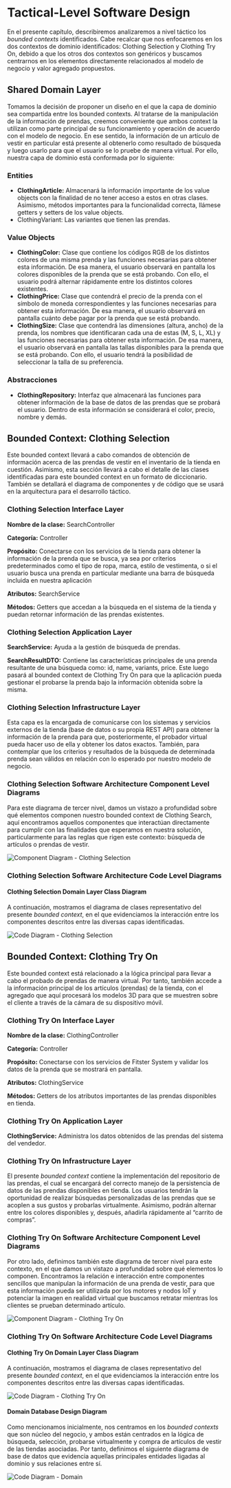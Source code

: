 # Tactical-Level Software Design

En el presente capítulo, describiremos analizaremos a nivel táctico los *bounded contexts* identificados. Cabe recalcar que nos enfocaremos en los dos contextos de dominio identificados: Clothing Selection y Clothing Try On, debido a que los otros dos contextos son genéricos y buscamos centrarnos en los elementos directamente relacionados al modelo de negocio y valor agregado propuestos.

## Shared Domain Layer

Tomamos la decisión de proponer un diseño en el que la capa de dominio sea compartida entre los bounded contexts. Al tratarse de la manipulación de la información de prendas, creemos conveniente que ambos context la utilizan como parte principal de su funcionamiento y operación de acuerdo con el modelo de negocio. En ese sentido, la información de un artículo de vestir en particular está presente al obtenerlo como resultado de búsqueda y luego usarlo para que el usuario se lo pruebe de manera virtual. Por ello, nuestra capa de dominio está conformada por lo siguiente:

### Entities

- **ClothingArticle:** Almacenará la información importante de los value objects con la finalidad de no tener acceso a estos en otras clases. Asimismo, métodos importantes para la funcionalidad correcta, llámese getters y setters de los value objects.
- ClothingVariant: Las variantes que tienen las prendas.

### Value Objects

- **ClothingColor:** Clase que contiene los códigos RGB de los distintos colores de una misma prenda y las funciones necesarias para obtener esta información. De esa manera, el usuario observará en pantalla los colores disponibles de la prenda que se está probando. Con ello, el usuario podrá alternar rápidamente entre los distintos colores existentes.
- **ClothingPrice:**  Clase que contendrá el precio de la prenda con el símbolo de moneda correspondientes y las funciones necesarias para obtener esta información. De esa manera, el usuario observará en pantalla cuánto debe pagar por la prenda que se está probando.
- **ClothingSize:** Clase que contendrá las dimensiones (altura, ancho) de la prenda, los nombres que identificaran cada una de estas (M, S, L, XL) y las funciones necesarias para obtener esta información. De esa manera, el usuario observará en pantalla las tallas disponibles para la prenda que se está probando. Con ello, el usuario tendrá la posibilidad de seleccionar la talla de su preferencia.

### Abstracciones

- **ClothingRepository:** Interfaz que almacenará las funciones para obtener información de la base de datos de las prendas que se probará el usuario. Dentro de esta información se considerará el color, precio, nombre y demás.

## Bounded Context: Clothing Selection

Este bounded context llevará a cabo comandos de obtención de información acerca de las prendas de vestir en el inventario de la tienda en cuestión. Asimismo, esta sección llevará a cabo el detalle de las clases identificadas para este bounded context en un formato de diccionario. También se detallará el diagrama de componentes y de código que se usará en la arquitectura para el desarrollo táctico.

### Clothing Selection Interface Layer

**Nombre de la clase:** SearchController

**Categoría:** Controller

**Propósito:** Conectarse con los servicios de la tienda para obtener la información de la prenda que se busca, ya sea por criterios predeterminados como el tipo de ropa, marca, estilo de vestimenta, o si el usuario busca una prenda en particular mediante una barra de búsqueda incluida en nuestra aplicación

**Atributos:** SearchService

**Métodos:** Getters que accedan a la búsqueda en el sistema de la tienda y puedan retornar información de las prendas existentes.

### Clothing Selection Application Layer

**SearchService:** Ayuda a la gestión de búsqueda de prendas.

**SearchResultDTO:** Contiene las características principales de una prenda resultante de una búsqueda como: id, name, variants, price. Este luego pasará al bounded context de Clothing Try On para que la aplicación pueda gestionar el probarse la prenda bajo la información obtenida sobre la misma.

### Clothing Selection Infrastructure Layer

Esta capa es la encargada de comunicarse con los sistemas y servicios externos de la tienda (base de datos o su propia REST API) para obtener la información de la prenda para que, posteriormente, el probador virtual pueda hacer uso de ella y obtener los datos exactos. También, para contemplar que los criterios y resultados de la búsqueda de determinada prenda sean válidos en relación con lo esperado por nuestro modelo de negocio.

### Clothing Selection Software Architecture Component Level Diagrams

Para este diagrama de tercer nivel, damos un vistazo a profundidad sobre qué elementos componen nuestro bounded context de Clothing Search, aquí encontramos aquellos componentes que interactúan directamente para cumplir con las finalidades que esperamos en nuestra solución, particularmente para las reglas que rigen este contexto: búsqueda de artículos o prendas de vestir.

![Component Diagram - Clothing Selection](assets/c4-component-selection.png "Level 3 - C4 Diagram: Component")

### Clothing Selection Software Architecture Code Level Diagrams

#### Clothing Selection Domain Layer Class Diagram

A continuación, mostramos el diagrama de clases representativo del presente *bounded context*, en el que evidenciamos la interacción entre los componentes descritos entre las diversas capas identificadas.

![Code Diagram - Clothing Selection](assets/c4-code-selection.png "Level 4 - C4 Diagram: Code (Class)")

## Bounded Context: Clothing Try On

Este bounded context está relacionado a la lógica principal para llevar a cabo el probado de prendas de manera virtual. Por tanto, también accede a la información principal de los artículos (prendas) de la tienda, con el agregado que aquí procesará los modelos 3D para que se muestren sobre el cliente a través de la cámara de su dispositivo móvil.

### Clothing Try On Interface Layer

**Nombre de la clase:** ClothingController

**Categoría:** Controller

**Propósito:** Conectarse con los servicios de Fitster System y validar los datos de la prenda que se mostrará en pantalla.

**Atributos:** ClothingService

**Métodos:** Getters de los atributos importantes de las prendas disponibles en tienda.

### Clothing Try On Application Layer

**ClothingService:** Administra los datos obtenidos de las prendas del sistema del vendedor.

### Clothing Try On Infrastructure Layer

El presente *bounded context* contiene la implementación del repositorio de las prendas, el cual se encargará del correcto manejo de la persistencia de datos de las prendas disponibles en tienda. Los usuarios tendrán la oportunidad de realizar búsquedas personalizadas de las prendas que se acoplen a sus gustos y probarlas virtualmente. Asimismo, podrán alternar entre los colores disponibles y, después, añadirla rápidamente al “carrito de compras”.

### Clothing Try On Software Architecture Component Level Diagrams

Por otro lado, definimos también este diagrama de tercer nivel para este contexto, en el que damos un vistazo a profundidad sobre qué elementos lo componen. Encontramos la relación e interacción entre componentes sencillos que manipulan la información de una prenda de vestir, para que esta información pueda ser utilizada por los motores y nodos IoT y potenciar la imagen en realidad virtual que buscamos retratar mientras los clientes se prueban determinado artículo.

![Component Diagram - Clothing Try On](assets/c4-component-tryon.png "Level 3 - C4 Diagram: Component")

### Clothing Try On Software Architecture Code Level Diagrams

#### Clothing Try On Domain Layer Class Diagram

A continuación, mostramos el diagrama de clases representativo del presente *bounded context*, en el que evidenciamos la interacción entre los componentes descritos entre las diversas capas identificadas.

![Code Diagram - Clothing Try On](assets/c4-code-tryon.png "Level 4 - C4 Diagram: Code (Class)")

#### Domain Database Design Diagram

Como mencionamos inicialmente, nos centramos en los *bounded contexts* que son núcleo del negocio, y ambos están centrados en la lógica de búsqueda, selección, probarse virtualmente y compra de artículos de vestir de las tiendas asociadas. Por tanto, definimos el siguiente diagrama de base de datos que evidencia aquellas principales entidades ligadas al dominio y sus relaciones entre sí.

![Code Diagram - Domain](assets/fitster-er.svg "Level 4 - C4 Diagram: Code (Database)")
